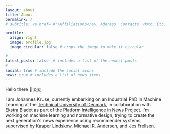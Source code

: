```yaml
---
layout: about
title: About
permalink: /
# subtitle: <a href='#'>Affiliations</a>. Address. Contacts. Moto. Etc.

profile:
  align: right
  image: profile.jpg
  image_circular: false # crops the image to make it circular

# 
latest_posts: false  # includes a list of the newest posts
# 
social: true # include the social icons
news: true # includes a list of news items
---
```


<!-- 
TODO: 
- Add my news 
- Make About/Home
-->

Hello there 👋 🇩🇰 

I am Johannes Kruse, currently embarking on an Industrial PhD in Machine Learning at the 
[Technical University of Denmark](https://www.dtu.dk/english/), in collaboration with [Ekstra Bladet](https://ekstrabladet.dk/) as part of the [Platform Intelligence in News Project](https://www.cbs.dk/en/research/cbs-research-projects/research-projects-overview/e3092958-c64c-46f8-94db-36c92bd0b5ed). 
I'm working on machine learning and normative design, trying to create the next generation's news experience using recommender systems, supervised by 
[Kasper Lindskow](https://www.linkedin.com/in/kasper-lindskow-6bb2089/?originalSubdomain=dk), 
[Michael R. Andersen](https://scholar.google.dk/citations?user=cOrfSmIAAAAJ&hl=en), and 
[Jes Frellsen](https://frellsen.org/). 

<!-- 
<p class="justify-text">

I am Johannes Kruse, currently embarking on an Industrial PhD in Machine Learning at the 
<a href="https://ekstrabladet.dk/" target="_blank">Ekstra Bladet</a>. 

</p>

 -->